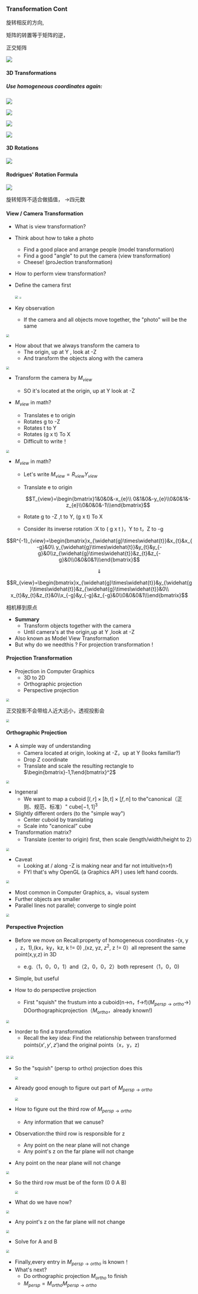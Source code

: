 ### Transformation Cont

 旋转相反的方向,

 矩阵的转置等于矩阵的逆，

正交矩阵

![](../../../assets/img/2022-08-23/fast_21-09-38.png)

 

#### 3D Transformations

##### Use homogeneous coordinates again:

![](../../../assets/img/2022-08-23/fast_21-14-04.png)

 ![](../../../assets/img/2022-08-23/fast_21-14-54.png)

 ![](../../../assets/img/2022-08-23/fast_21-16-01.png)

 ![](../../../assets/img/2022-08-23/fast_21-16-46.png)

#### 3D Rotations

![](../../../assets/img/2022-08-23/fast_21-19-46.png)



#### Rodrigues' Rotation Formula

![](../../../assets/img/2022-08-23/fast_21-22-50.png)

旋转矩阵不适合做插值， ->四元数



####  View / Camera Transformation

* What is view transformation?
* Think about how to take a photo
  * Find a good place and arrange people (model transformation)
  * Find a good "angle" to put the camera (view transformation)
  * Cheese! (proJection transformation)

* How to perform view transformation?

* Define the camera first

  <img src="../../../assets/img/2022-08-23/fast_21-31-41.png" style="zoom:50%;" /> <img src="../../../assets/img/2022-08-23/fast_21-32-56.png" style="zoom: 33%;" /> 

* Key observation
  * If the camera  and all objects move together, the "photo" will be the same

<img src="../../../assets/img/2022-08-23/fast_21-35-37.png" style="zoom:50%;" />

* How about that we always transform the camera to
  * The origin, up at Y , look at -Z
  * And transform the objects along with the camera

<img src="../../../assets/img/2022-08-23/fast_21-38-48.png" style="zoom:50%;" />

* Transform the camera by $M_{view}$
  * SO it's located at the origin, up at Y look at -Z

* $M_{view}$ in math?
  * TransIates e to origin
  * Rotates g to -Z
  * Rotates t to Y
  * Rotates (g x t) To X
  * Difficult to write！

 <img src="../../../assets/img/2022-08-23/fast_21-42-42.png" style="zoom:50%;" />

* $M_{view}$ in math?

  * Let's write $M_{view} = R_{view}Y_{view}$

  * Translate e to origin

    $$T_{view}=\begin{bmatrix}1&0&0&-x_{e}\\ 0&1&0&-y_{e}\\0&0&1&-z_{e}\\0&0&0&-1\\\end{bmatrix}$$

  * Rotate g to -Z ,t to Y, (g x t) To X

  * Consider its inverse rotation :X to ( g x t )，Y to t，Z to -g

$$R^{-1}_{view}=\begin{bmatrix}x_{\widehat{g}\times\widehat{t}}&x_{t}&x_{-g}&0\\ y_{\widehat{g}\times\widehat{t}}&y_{t}&y_{-g}&0\\z_{\widehat{g}\times\widehat{t}}&z_{t}&z_{-g}&0\\0&0&0&1\\\end{bmatrix}$$

$$\Downarrow$$

$$R_{view}=\begin{bmatrix}x_{\widehat{g}\times\widehat{t}}&y_{\widehat{g}\times\widehat{t}}&z_{\widehat{g}\times\widehat{t}}&0\\ x_{t}&y_{t}&z_{t}&0\\x_{-g}&y_{-g}&z_{-g}&0\\0&0&0&1\\\end{bmatrix}$$



相机移到原点

* **Summary**
  * Transform objects together with the camera
  * Until camera's at the origin,up at Y ,look at -Z
* Also known as Model View Transformation
* But why do we needthis ?
  For projection transformation !



#### Projection Transformation

* Projection in Computer Graphics
  * 3D to 2D
  * Orthographic projection
  * Perspective projection

<img src="../../../assets/img/2022-08-23/fast_22-06-13.png" style="zoom:50%;" />

正交投影不会带给人近大远小，透视投影会

 <img src="../../../assets/img/2022-08-23/fast_22-08-45.png" style="zoom:50%;" />

#### Orthographic Projection

* A simple way of understanding
  * Camera located at origin, looking at -Z，up at Y (Iooks familiar?)
  * Drop Z coordinate
  * Translate and scale the resulting rectangle to $\begin{bmatrix}-1,1\end{bmatrix}^2$

<img src="../../../assets/img/2022-08-23/fast_22-19-06.png" style="zoom:50%;" />

* lngeneral
  * We want to map a cuboid $[l,r]\times[b,t]\times[f,n]$ to
    the"canonical（正则、规范、标准）" cube$[-1,1]^3$
* Slightly different orders (to the "simple way")
  * Center cuboid by translating
  * Scale into "canonical” cube
* Transformation matrix?
  * Translate (center to origin) first, then scale (length/width/height to 2）

<img src="../../../assets/img/2022-08-23/fast_22-29-46.png" style="zoom:50%;" />

* Caveat
  * Looking at / along -Z is making near and far not intuitive(n>f)
  * FYI that's why OpenGL (a Graphics API ) uses left hand coords.

<img src="../../../assets/img/2022-08-23/fast_22-22-05.png" style="zoom:50%;" />

* Most common in Computer Graphics, a，visual system
* Further objects are smaller
* Parallel lines not parallel; converge to single point

<img src="../../../assets/img/2022-08-23/fast_22-34-13.png" style="zoom:50%;" />

#### Perspective Projection

* Before we move on
  Recall:property of homogeneous coordinates
  -(x, y ，z，1),(kx，ky，kz, k != 0) ,(xz, yz, $z^2$, z != 0）all represent the same point(x,y,z) in 3D
  * e.g.（1，0，0，1）and（2，0，0，2）both represent（1，0，0)
* Simple, but useful



* How to do perspective projection
  * First "squish" the frustum into a cuboid(n->n，f->f)($M_{persp\rightarrow ortho}$->)
    DOorthographicprojection（$M_{ortho}$，already known!)

<img src="../../../assets/img/2022-08-23/fast_22-58-47.png" style="zoom:50%;" />

* lnorder to find a transformation
  * RecaIl the key idea: Find the relationship between transformed points$(x',y',z')$and the original points（x，y，z)

<img src="../../../assets/img/2022-08-23/fast_23-05-23.png" style="zoom:50%;" />

<img src="../../../assets/img/2022-08-23/fast_23-11-41.png" style="zoom:50%;" />

* So the "squish" (persp to ortho) projection does this 

  <img src="../../../assets/img/2022-08-23/fast_23-24-57.png" style="zoom:50%;" />

* Already good enough to figure out part of $M_{persp\rightarrow ortho}$

  <img src="../../../assets/img/2022-08-23/fast_23-27-23.png" style="zoom:50%;" />

* How to figure out the third row of $M_{persp\rightarrow ortho}$
  * Any information that we canuse?
* Observation:the third row is responsible for z
  * Any point on the near plane will not change
  * Any point's z on the far plane will not change
* Any point on the near plane will not change

<img src="../../../assets/img/2022-08-23/fast_23-35-30.png" style="zoom:50%;" />

* So the third row must be of the form (0 0 A B)

  <img src="../../../assets/img/2022-08-23/fast_23-38-01.png" style="zoom:50%;" />

* What do we have now?

<img src="../../../assets/img/2022-08-23/fast_23-41-45.png" style="zoom:50%;" />

* Any point's z on the far plane will not change

<img src="../../../assets/img/2022-08-23/fast_23-45-04.png" style="zoom:50%;" />

* Solve for A and B

<img src="../../../assets/img/2022-08-23/fast_23-46-15.png" style="zoom:50%;" />



* Finally,every entry in $M_{persp\rightarrow ortho}$ is known！
* What's next?
  * Do orthographic projection $M_{ortho}$ to finish
  * $M_{persp} = M_{ortho}M_{persp\rightarrow ortho}$

